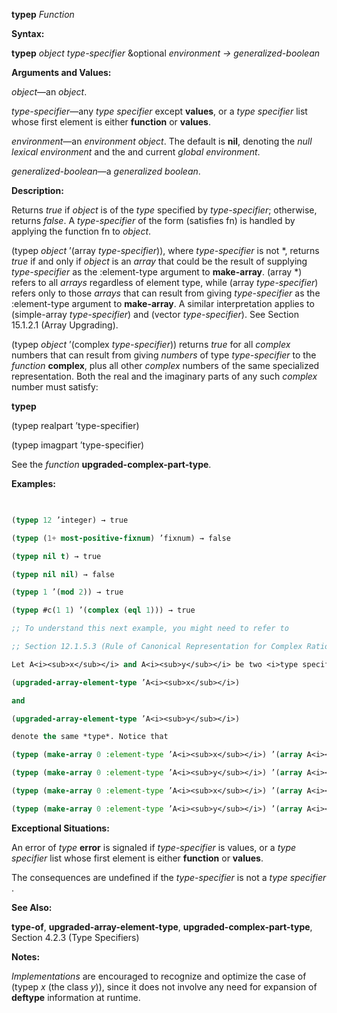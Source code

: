 **typep** *Function* 



**Syntax:** 



**typep** *object type-specifier* &amp;optional *environment → generalized-boolean* 



**Arguments and Values:** 



*object*—an *object*. 



*type-specifier*—any *type specifier* except **values**, or a *type specifier* list whose first element is either **function** or **values**. 



*environment*—an *environment object*. The default is **nil**, denoting the *null lexical environment* and the and current *global environment*. 



*generalized-boolean*—a *generalized boolean*. 



**Description:** 



Returns *true* if *object* is of the *type* specified by *type-specifier*; otherwise, returns *false*. A *type-specifier* of the form (satisfies fn) is handled by applying the function fn to *object*. 



(typep *object* ’(array *type-specifier*)), where *type-specifier* is not \*, returns *true* if and only if *object* is an *array* that could be the result of supplying *type-specifier* as the :element-type argument to **make-array**. (array \*) refers to all *arrays* regardless of element type, while (array *type-specifier*) refers only to those *arrays* that can result from giving *type-specifier* as the :element-type argument to **make-array**. A similar interpretation applies to (simple-array *type-specifier*) and (vector *type-specifier*). See Section 15.1.2.1 (Array Upgrading). 



(typep *object* ’(complex *type-specifier*)) returns *true* for all *complex* numbers that can result from giving *numbers* of type *type-specifier* to the *function* **complex**, plus all other *complex* numbers of the same specialized representation. Both the real and the imaginary parts of any such *complex* number must satisfy:  







**typep** 



(typep realpart ’type-specifier) 



(typep imagpart ’type-specifier) 



See the *function* **upgraded-complex-part-type**. 



**Examples:**
```lisp
 

(typep 12 ’integer) → true 

(typep (1+ most-positive-fixnum) ’fixnum) → false 

(typep nil t) → true 

(typep nil nil) → false 

(typep 1 ’(mod 2)) → true 

(typep #c(1 1) ’(complex (eql 1))) → true 

;; To understand this next example, you might need to refer to 

;; Section 12.1.5.3 (Rule of Canonical Representation for Complex Rationals). (typep #c(0 0) ’(complex (eql 0))) → false 

Let A<i><sub>x</sub></i> and A<i><sub>y</sub></i> be two <i>type specifiers</i> that denote different <i>types</i>, but for which 

(upgraded-array-element-type ’A<i><sub>x</sub></i>) 

and 

(upgraded-array-element-type ’A<i><sub>y</sub></i>) 

denote the same *type*. Notice that 

(typep (make-array 0 :element-type ’A<i><sub>x</sub></i>) ’(array A<i><sub>x</sub></i>)) <i>→ true</i> 

(typep (make-array 0 :element-type ’A<i><sub>y</sub></i>) ’(array A<i><sub>y</sub></i>)) <i>→ true</i> 

(typep (make-array 0 :element-type ’A<i><sub>x</sub></i>) ’(array A<i><sub>y</sub></i>)) <i>→ true</i> 

(typep (make-array 0 :element-type ’A<i><sub>y</sub></i>) ’(array A<i><sub>x</sub></i>)) <i>→ true</i> 


```
**Exceptional Situations:** 



An error of *type* **error** is signaled if *type-specifier* is values, or a *type specifier* list whose first element is either **function** or **values**. 



The consequences are undefined if the *type-specifier* is not a *type specifier* . 



**See Also:** 



**type-of**, **upgraded-array-element-type**, **upgraded-complex-part-type**, Section 4.2.3 (Type Specifiers) 



**Notes:** 



*Implementations* are encouraged to recognize and optimize the case of (typep *x* (the class *y*)), since it does not involve any need for expansion of **deftype** information at runtime.  







